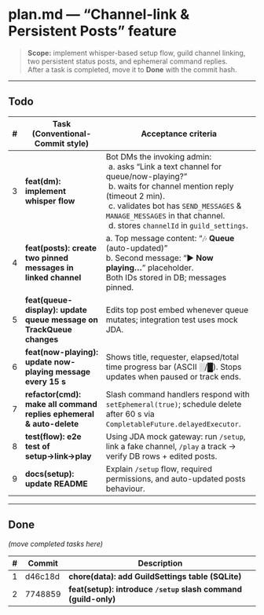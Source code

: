 # plan.md  —  “Channel-link & Persistent Posts” feature  
> **Scope:** implement whisper-based setup flow, guild channel linking, two persistent status posts, and ephemeral command replies.  
> After a task is completed, move it to **Done** with the commit hash.

---

## Todo

| # | Task (Conventional-Commit style) | Acceptance criteria |
|---|----------------------------------|---------------------|
| 3 | **feat(dm): implement whisper flow** | Bot DMs the invoking admin:<br>  a. asks “Link a text channel for queue/now-playing?”<br>  b. waits for channel mention reply (timeout 2 min).<br>  c. validates bot has `SEND_MESSAGES` & `MANAGE_MESSAGES` in that channel.<br>  d. stores `channelId` in `guild_settings`. |
| 4 | **feat(posts): create two pinned messages in linked channel** | a. Top message content: “🎶 **Queue** (auto-updated)”<br>b. Second message: “▶️ **Now playing…**” placeholder.<br>Both IDs stored in DB; messages pinned. |
| 5 | **feat(queue-display): update queue message on TrackQueue changes** | Edits top post embed whenever queue mutates; integration test uses mock JDA. |
| 6 | **feat(now-playing): update now-playing message every 15 s** | Shows title, requester, elapsed/total time progress bar (ASCII ░/█). Stops updates when paused or track ends. |
| 7 | **refactor(cmd): make all command replies ephemeral & auto-delete** | Slash command handlers respond with `setEphemeral(true)`; schedule delete after 60 s via `CompletableFuture.delayedExecutor`. |
| 8 | **test(flow): e2e test of setup→link→play** | Using JDA mock gateway: run `/setup`, link a fake channel, `/play` a track → verify DB rows + edited posts. |
| 9 | **docs(setup): update README** | Explain `/setup` flow, required permissions, and auto-updated posts behaviour. |

---

## Done
*(move completed tasks here)*

| # | Commit | Description |
|---|--------|-------------|
| 1 | d46c18d | **chore(data): add GuildSettings table (SQLite)** |
| 2 | 7748859 | **feat(setup): introduce `/setup` slash command (guild-only)** |
